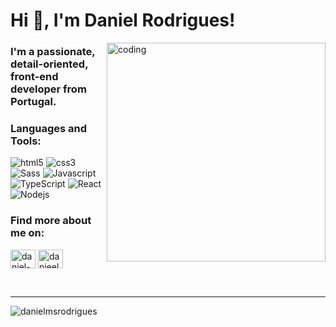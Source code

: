 <h1 align="left">Hi 👋, I'm Daniel Rodrigues!</h1>

<img align="right" alt="coding" width="350" src="https://media4.giphy.com/media/qgQUggAC3Pfv687qPC/giphy.gif"
/>

<h3 align="left">I'm a passionate, detail-oriented, front-end developer from Portugal.</h3>



<h3 align="left">Languages and Tools:</h3>
<p align="left"> 
<img alt="html5" src="https://img.shields.io/badge/-HTML5-E34F26?style=flat-square&logo=html5&logoColor=white" />
<img alt="css3" src="https://img.shields.io/badge/-CSS-264de4?style=flat-square&logo=html5&logoColor=white" />
<img alt="Sass" src="https://img.shields.io/badge/-Sass-CC6699?style=flat-square&logo=sass&logoColor=white" />
<img alt="Javascript" src="https://img.shields.io/badge/-JavaScript-F0DB4F?style=flat-square&logo=javascript&logoColor=white" />
<img alt="TypeScript" src="https://img.shields.io/badge/-TypeScript-007ACC?style=flat-square&logo=typescript&logoColor=white" />
<img alt="React" src="https://img.shields.io/badge/-React-45b8d8?style=flat-square&logo=react&logoColor=white" />
<img alt="Nodejs" src="https://img.shields.io/badge/-Nodejs-43853d?style=flat-square&logo=Node.js&logoColor=white" />
</p>


<h3 align="left">Find more about me on:</h3>
<p align="left">
<a href="https://linkedin.com/in/daniel-mateus-soares-rodrigues" target="blank"><img align="center" src="https://raw.githubusercontent.com/rahuldkjain/github-profile-readme-generator/master/src/images/icons/Social/linked-in-alt.svg" alt="daniel-mateus-soares-rodrigues" height="30" width="40" /></a>
<a href="https://instagram.com/danieel_rodriguess" target="blank"><img align="center" src="https://raw.githubusercontent.com/rahuldkjain/github-profile-readme-generator/master/src/images/icons/Social/instagram.svg" alt="danieel_rodriguess" height="30" width="40" /></a>
</p>

<br/>
<hr/>

<p align="left"> <img src="https://komarev.com/ghpvc/?username=danielmsrodrigues&label=Profile%20views&color=0e75b6&style=flat" alt="danielmsrodrigues" /> </p>

